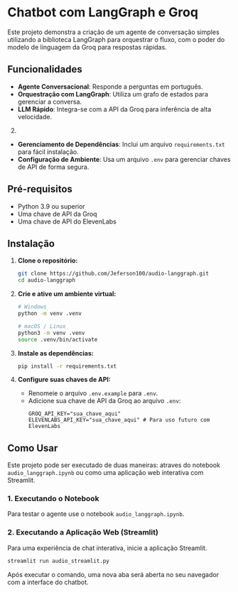 # Chatbot com LangGraph e Groq

Este projeto demonstra a criação de um agente de conversação simples utilizando a biblioteca LangGraph para orquestrar o fluxo, com o poder do modelo de linguagem da Groq para respostas rápidas.

## Funcionalidades

- **Agente Conversacional**: Responde a perguntas em português.
- **Orquestração com LangGraph**: Utiliza um grafo de estados para gerenciar a conversa.
- **LLM Rápido**: Integra-se com a API da Groq para inferência de alta velocidade.
2.
- **Gerenciamento de Dependências**: Inclui um arquivo `requirements.txt` para fácil instalação.
- **Configuração de Ambiente**: Usa um arquivo `.env` para gerenciar chaves de API de forma segura.

## Pré-requisitos

- Python 3.9 ou superior
- Uma chave de API da Groq
- Uma chave de API do ElevenLabs

## Instalação

1.  **Clone o repositório:**
    ```bash
    git clone https://github.com/Jeferson100/audio-langgraph.git
    cd audio-langgraph
    ```

2.  **Crie e ative um ambiente virtual:**
    ```bash
    # Windows
    python -m venv .venv

    # macOS / Linux
    python3 -m venv .venv
    source .venv/bin/activate

3.  **Instale as dependências:**
    ```bash
    pip install -r requirements.txt
    ```

4.  **Configure suas chaves de API:**
    - Renomeie o arquivo `.env.example` para `.env`.
    - Adicione sua chave de API da Groq ao arquivo `.env`:
      ```env
      GROQ_API_KEY="sua_chave_aqui"
      ELEVENLABS_API_KEY="sua_chave_aqui" # Para uso futuro com ElevenLabs
      ```

## Como Usar

Este projeto pode ser executado de duas maneiras: atraves do notebook `audio_langgraph.ipynb` ou como uma aplicação web interativa com Streamlit.

### 1. Executando o Notebook

Para testar o agente use o notebook `audio_langgraph.ipynb`.

### 2. Executando a Aplicação Web (Streamlit)

Para uma experiência de chat interativa, inicie a aplicação Streamlit.

```bash
streamlit run audio_streamlit.py
```
Após executar o comando, uma nova aba será aberta no seu navegador com a interface do chatbot.
